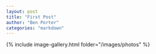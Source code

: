 ```yaml
---
layout: post
title: "First Post"
author: "Ben Porter"
categories: "markdown"
---
```


{% include image-gallery.html folder="/images/photos" %}
